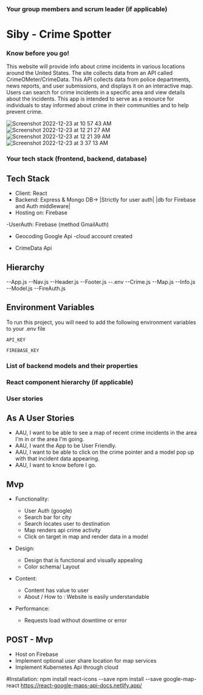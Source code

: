 ### Your group members and scrum leader (if applicable) 
# Siby - Crime Spotter
### Know before you go!

This website will provide info about crime incidents in various locations around 
the United States. The site collects data from an API called CrimeOMeter/CrimeData. This API 
collects data from police departments, news reports, and user submissions, and 
displays it on an interactive map. Users can search for crime incidents in a specific 
area and view details about the incidents. This app is intended to serve as a resource for 
individuals to stay informed about crime in their communities and to help prevent crime.

![Screenshot 2022-12-23 at 10 57 43 AM](https://media.git.generalassemb.ly/user/45837/files/54f5670c-d1e6-4bf1-acf4-9506baee0eb2)
![Screenshot 2022-12-23 at 12 21 27 AM](https://media.git.generalassemb.ly/user/45837/files/c1205f93-82be-4050-b5b6-1fd923f0cc6a)
![Screenshot 2022-12-23 at 12 21 39 AM](https://media.git.generalassemb.ly/user/45837/files/73049337-de91-481e-b7a7-404520befc26)
![Screenshot 2022-12-23 at 3 37 13 AM](https://media.git.generalassemb.ly/user/45837/files/f86aa382-eefb-4fa4-b8a7-5aa2debc7f53)

### Your tech stack (frontend, backend, database)
## Tech Stack

- Client: React
- Backend: Express & Mongo DB-> |Strictly for user auth| |db for Firebase and Auth middleware|
- Hosting on: Firebase

-UserAuth: Firebase (method GmailAuth)

- Geocoding Google Api
    -cloud account created

- CrimeData Api 

## Hierarchy
 --App.js
 --Nav.js
 --Header.js
 --Footer.js
 --.env
 --Crime.js
 --Map.js
 --Info.js
 --Model.js
 --FireAuth.js


## Environment Variables

To run this project, you will need to add the following environment variables to your .env file

`API_KEY`

`FIREBASE_KEY`
### List of backend models and their properties

### React component hierarchy (if applicable)

### User stories
## As A User Stories

- AAU, I want to be able to see a map of recent crime incidents in the area I'm in or the area I'm going.
- AAU, I want the App to be User Friendly.
- AAU, I want to be able to click on the crime pointer and a model pop up with that incident data appearing.
- AAU, I want to know before I go. 


## Mvp
- Functionality:
    - User Auth (google)
    - Search bar for city
    - Search locates user to destination 
    - Map renders api crime activity
    - Click on target in map and render data in a model

- Design: 
    - Design that is functional and visually appealing
    - Color schema/ Layout

- Content: 
    - Content has value to user
    - About / How to : Website is easily understandable

- Performance:
    - Requests load without downtime or error 
 

## POST - Mvp
- Host on Firebase 
- Implement optional user share location for map services
- Implement Kubernetes Api through cloud



#Installation:
npm install react-icons --save
npm install --save google-map-react
https://react-google-maps-api-docs.netlify.app/